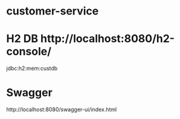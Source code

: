 # customer-service

# H2 DB http://localhost:8080/h2-console/
  jdbc:h2:mem:custdb

# Swagger
http://localhost:8080/swagger-ui/index.html



